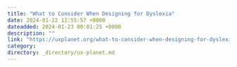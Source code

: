 ```yaml
---
title: "What to Consider When Designing for Dyslexia"
date: 2024-01-22 12:55:57 +0000
dateadded: 2024-01-23 00:01:25 +0000
description: ""
link: "https://uxplanet.org/what-to-consider-when-designing-for-dyslexia-b99d373905ac?source=rss----819cc2aaeee0---4"
category:
directory: _directory/ux-planet.md
---
```

